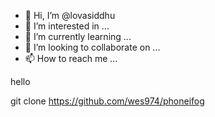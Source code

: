 - 👋 Hi, I’m @lovasiddhu
- 👀 I’m interested in ...
- 🌱 I’m currently learning ...
- 💞️ I’m looking to collaborate on ...
- 📫 How to reach me ...

<!---
lovasiddhu/lovasiddhu is a ✨ special ✨ repository because its `README.md` (this file) appears on your GitHub profile.
You can click the Preview link to take a look at your changes.
--->hello 
git clone https://github.com/wes974/phoneifog
